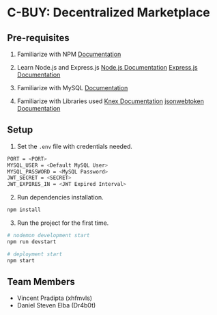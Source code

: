 # C-BUY: Decentralized Marketplace

## Pre-requisites

1. Familiarize with NPM [Documentation](https://docs.npmjs.com/)

2. Learn Node.js and Express.js [Node.js Documentation](https://nodejs.org/en/docs/) [Express.js Documentation](https://expressjs.com/en/api.html#express)

3. Familiarize with MySQL [Documentation](https://dev.mysql.com/doc/)

4. Familiarize with Libraries used [Knex Documentation](https://knexjs.org/guide/) [jsonwebtoken Documentation](https://www.npmjs.com/package/jsonwebtoken)

## Setup

1. Set the `.env` file with credentials needed.
```sh
PORT = <PORT>
MYSQL_USER = <Default MySQL User>
MYSQL_PASSWORD = <MySQL Password>
JWT_SECRET = <SECRET>
JWT_EXPIRES_IN = <JWT Expired Interval>
```

2. Run dependencies installation.
```sh
npm install
```

3. Run the project for the first time.
```sh
# nodemon development start
npm run devstart

# deployment start
npm start
```
## Team Members

- Vincent Pradipta (xhfmvls)
- Daniel Steven Elba (Dr4b0t)
